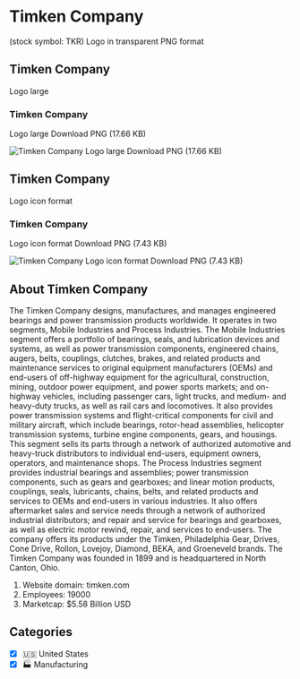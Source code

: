 # Timken Company
 (stock symbol: TKR) Logo in transparent PNG format

## Timken Company
 Logo large

### Timken Company
 Logo large Download PNG (17.66 KB)

![Timken Company
 Logo large Download PNG (17.66 KB)](/img/orig/TKR_BIG-b8115437.png)

## Timken Company
 Logo icon format

### Timken Company
 Logo icon format Download PNG (7.43 KB)

![Timken Company
 Logo icon format Download PNG (7.43 KB)](/img/orig/TKR-136eee39.png)

## About Timken Company


The Timken Company designs, manufactures, and manages engineered bearings and power transmission products worldwide. It operates in two segments, Mobile Industries and Process Industries. The Mobile Industries segment offers a portfolio of bearings, seals, and lubrication devices and systems, as well as power transmission components, engineered chains, augers, belts, couplings, clutches, brakes, and related products and maintenance services to original equipment manufacturers (OEMs) and end-users of off-highway equipment for the agricultural, construction, mining, outdoor power equipment, and power sports markets; and on-highway vehicles, including passenger cars, light trucks, and medium- and heavy-duty trucks, as well as rail cars and locomotives. It also provides power transmission systems and flight-critical components for civil and military aircraft, which include bearings, rotor-head assemblies, helicopter transmission systems, turbine engine components, gears, and housings. This segment sells its parts through a network of authorized automotive and heavy-truck distributors to individual end-users, equipment owners, operators, and maintenance shops. The Process Industries segment provides industrial bearings and assemblies; power transmission components, such as gears and gearboxes; and linear motion products, couplings, seals, lubricants, chains, belts, and related products and services to OEMs and end-users in various industries. It also offers aftermarket sales and service needs through a network of authorized industrial distributors; and repair and service for bearings and gearboxes, as well as electric motor rewind, repair, and services to end-users. The company offers its products under the Timken, Philadelphia Gear, Drives, Cone Drive, Rollon, Lovejoy, Diamond, BEKA, and Groeneveld brands. The Timken Company was founded in 1899 and is headquartered in North Canton, Ohio.

1. Website domain: timken.com
2. Employees: 19000
3. Marketcap: $5.58 Billion USD


## Categories
- [x] 🇺🇸 United States
- [x] 🏭 Manufacturing
